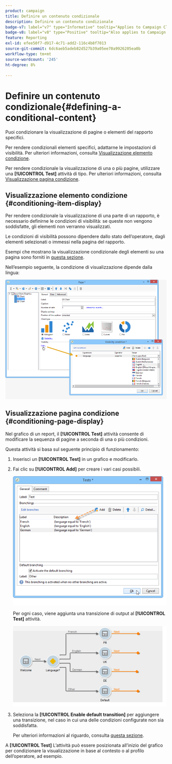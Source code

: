 ```yaml
---
product: campaign
title: Definire un contenuto condizionale
description: Definire un contenuto condizionale
badge-v7: label="v7" type="Informative" tooltip="Applies to Campaign Classic v7"
badge-v8: label="v8" type="Positive" tooltip="Also applies to Campaign v8"
feature: Reporting
exl-id: efee50f7-d917-4c71-add2-116c4b8f7013
source-git-commit: 6dc6aeb5adeb82d527b39a05ee70a9926205ea0b
workflow-type: tm+mt
source-wordcount: '245'
ht-degree: 8%

---
```


# Definire un contenuto condizionale{#defining-a-conditional-content}



Puoi condizionare la visualizzazione di pagine o elementi del rapporto specifici.

Per rendere condizionali elementi specifici, adattarne le impostazioni di visibilità. Per ulteriori informazioni, consulta [Visualizzazione elemento condizione](#conditioning-item-display).

Per rendere condizionale la visualizzazione di una o più pagine, utilizzare una **[!UICONTROL Test]** attività di tipo. Per ulteriori informazioni, consulta [Visualizzazione pagina condizione](#conditioning-page-display).

## Visualizzazione elemento condizione {#conditioning-item-display}

Per rendere condizionale la visualizzazione di una parte di un rapporto, è necessario definirne le condizioni di visibilità: se queste non vengono soddisfatte, gli elementi non verranno visualizzati.

Le condizioni di visibilità possono dipendere dallo stato dell’operatore, dagli elementi selezionati o immessi nella pagina del rapporto.

Esempi che mostrano la visualizzazione condizionale degli elementi su una pagina sono forniti in [questa sezione](../../web/using/form-rendering.md#defining-fields-conditional-display).

Nell’esempio seguente, la condizione di visualizzazione dipende dalla lingua:

![](assets/reporting_display_condition.png)

## Visualizzazione pagina condizione {#conditioning-page-display}

Nel grafico di un report, il **[!UICONTROL Test]** attività consente di modificare la sequenza di pagine a seconda di una o più condizioni.

Questa attività si basa sul seguente principio di funzionamento:

1. Inserisci un **[!UICONTROL Test]** in un grafico e modificarlo.
1. Fai clic su **[!UICONTROL Add]** per creare i vari casi possibili.

   ![](assets/reporting_test_sample.png)

   Per ogni caso, viene aggiunta una transizione di output al **[!UICONTROL Test]** attività.

   ![](assets/reporting_test_transitions.png)

1. Seleziona la **[!UICONTROL Enable default transition]** per aggiungere una transizione, nel caso in cui una delle condizioni configurate non sia soddisfatta.

   Per ulteriori informazioni al riguardo, consulta [questa sezione](../../web/using/defining-web-forms-page-sequencing.md#conditional-page-display).

A **[!UICONTROL Test]** L’attività può essere posizionata all’inizio del grafico per condizionare la visualizzazione in base al contesto o al profilo dell’operatore, ad esempio.
